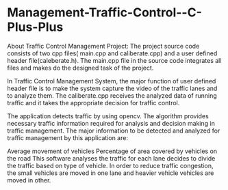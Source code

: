 # Management-Traffic-Control--C-Plus-Plus
About Traffic Control Management Project:
The project source code consists of two cpp files( main.cpp and caliberate.cpp) and a user defined header file(caleberate.h). The main.cpp file in the source code integrates all files and makes do the designed task of the project.

In Traffic Control Management System, the major function of user defined header file is to make the system capture the video of the traffic lanes and to analyze them. The caliberate.cpp receives the analyzed data of running traffic and it takes the appropriate decision for traffic control.

The application detects traffic by using opencv. The algorithm provides necessary traffic information required for analysis and decision making in traffic management. The major information to be detected and analyzed for traffic management by this application are:

Average movement of vehicles
Percentage of area covered by vehicles on the road
This software analyses the traffic for each lane decides to divide the traffic based on type of vehicle. In order to reduce traffic congestion, the small vehicles are moved in one lane and heavier vehicle vehicles are moved in other.
